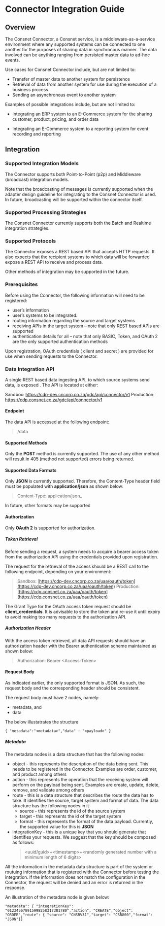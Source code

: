 
# Connector Integration Guide

## Overview

The Consnet Connector, a Consnet service, is a middleware-as-a-service environment where any supported systems can be connected to one another for the purposes of sharing data in synchronous manner. The data involved can be anything ranging from persisted master data to ad-hoc events.

Use cases for Consnet Connector include, but are not limited to:

- Transfer of master data to another system for persistence
- Retrieval of data from another system for use during the execution of a business process
- Sending an asynchronous event to another system

Examples of possible integrations include, but are not limited to:

- Integrating an ERP system to an E-Commerce system for the sharing customer, product, pricing, and order data

- Integrating an E-Commerce system to a reporting system for event recording and reporting

## Integration 

### Supported Integration Models

The Connector supports both Point-to-Point (p2p) and Middleware (broadcast) integration models.

Note that the broadcasting of messages is currently supported when the adapter design guideline for integrating to the Consnet Connector is used. In future, broadcasting will be supported within the connector itself.

### Supported Processing Strategies

The Consnet Connector currently supports both the Batch and Realtime integration strategies.

### Supported Protocols

The Connector exposes a REST based API that accepts HTTP requests. It also expects that the recipient systems to which data will be forwarded expose a REST API to receive and process data. 

Other methods of integration may be supported in the future.

### Prerequisites

Before using the Connector, the following information will need to be registered:

- user’s information
- user’s systems to be integrated.
- routing information regarding the source and target systems
- receiving APIs in the target system – note that only REST based APIs are supported
- authentication details for all – note that only BASIC, Token, and OAuth 2 are the only supported authentication methods

Upon registration, OAuth credentials ( client and secret ) are provided for use when sending requests to the Connector.

### Data Integration API

A single REST based data ingesting API, to which source systems send data, is exposed . The API is located at either:

Sandbox: https://cdp-dev.cncorp.co.za/gdc/api/connector/v1
Production: https://cdp.consnet.co.za/gdc/api/connector/v1

 #### Endpoint
 
The data API is accessed at the following endpoint:

> /data

#### Supported Methods

Only the **POST** method is currently supported. The use of any other method will result in 405 (method not supported) errors being returned.

#### Supported Data Formats

Only **JSON** is currently supported. Therefore, the Content-Type header field must be populated with **application/json** as shown below:

> Content-Type: application/json_

In future, other formats may be supported

#### Authorization

Only **OAuth 2** is supported for authorization.

##### Token Retrieval

Before sending a request, a system needs to acquire a bearer access token from the authorization API using the credentials provided upon registration.

The request for the retrieval of the access should be a REST call to the following endpoint, depending on your environment:

> Sandbox: [https://cdp-dev.cncorp.co.za/uaa/oauth/token](https://cdp-dev.cncorp.co.za/uaa/oauth/token)
> Production: [https://cdp.consnet.co.za/uaa/oauth/token](https://cdp.consnet.co.za/uaa/oauth/token)

The Grant Type for the OAuth access token request should be **client_credentials**. It is advisable to store the token and re-use it until expiry to avoid making too many requests to the authorization API.

##### Authorization Header

With the access token retrieved, all data API requests should have an authorization header with the Bearer authentication scheme maintained as shown below:

> Authorization: Bearer \<Access-Token>

#### Request Body

As indicated earlier, the only supported format is JSON. As such, the request body and the corresponding header should be consistent.

The request body must have 2 nodes, namely:
- metadata, and
- data

The below illustatrates the structure

    { "metadata":"<metadata>","data" : "<payload>" }

##### Metadata
The metadata nodes is a data structure that has the following nodes:

 - object  - this represents the description of the data being sent. This needs to be registered in the Connector. Examples are order, customer, and product among others
 - action - this represents the operation that the receiving system will perform on the payload being sent. Examples are create, update, delete, remove, and validate among others
 - route - this is a data structure that describes the route the data has to take. It identifies the source, target system and format of data. The data structure has the following nodes in it
	 - source - this represents the id of the source system
	 - target - this represents the id of the target system
	 - format - this represents the format of the data payload. Currently, the supported value for this is **JSON**
- integrationKey - this is a unique key that you should generate that identifies your requests. We suggest that the key should be composed as follows: 
	>\<uuid/guid>+\<timestamp>+\<randomly generated number with a minimum length of 6 digits>

All the information in the metadata data structure is part of the system or routuing information that is registered with the Connector before testing the integration. If the information does not match the configuration in the Connector, the request will be denied and an error is returned in the response.

An illustration of the metadata node is given below:

    "metadata": { "integrationKey": "012345678915998258317381780","action": "CREATE","object": "ORDER","route": { "source": "CNSRV31","target": "CSR800","format": "JSON"}}

<!--stackedit_data:
eyJoaXN0b3J5IjpbNDEwMzk4ODgxLDIwMTE0NjgxNTEsODE2OT
A2MTUyLC0xNzg5NTM5OTk2XX0=
-->